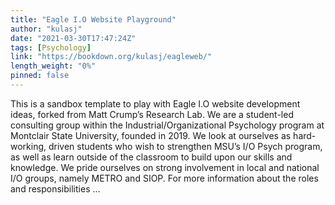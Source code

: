 ```yaml
---
title: "Eagle I.O Website Playground"
author: "kulasj"
date: "2021-03-30T17:47:24Z"
tags: [Psychology]
link: "https://bookdown.org/kulasj/eagleweb/"
length_weight: "0%"
pinned: false
---
```


This is a sandbox template to play with Eagle I.O website development ideas, forked from Matt Crump’s Research Lab. We are a student-led consulting group within the Industrial/Organizational Psychology program at Montclair State University, founded in 2019. We look at ourselves as hard-working, driven students who wish to strengthen MSU’s I/O Psych program, as well as learn outside of the classroom to build upon our skills and knowledge. We pride ourselves on strong involvement in local and national I/O groups, namely METRO and SIOP. For more information about the roles and responsibilities ...

